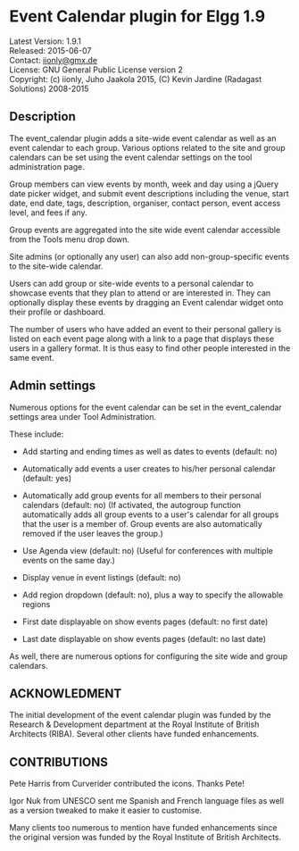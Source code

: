 Event Calendar plugin for Elgg 1.9
==================================

Latest Version: 1.9.1  
Released: 2015-06-07  
Contact: iionly@gmx.de  
License: GNU General Public License version 2  
Copyright: (c) iionly, Juho Jaakola 2015, (C) Kevin Jardine (Radagast Solutions) 2008-2015


Description
-----------

The event_calendar plugin adds a site-wide event calendar as well as an event calendar to each group. Various options related to the site and group calendars can be set using the event calendar settings on the tool administration page.

Group members can view events by month, week and day using a jQuery date picker widget, and submit event descriptions including the venue, start date, end date, tags, description, organiser, contact person, event access level, and fees if any.

Group events are aggregated into the site wide event calendar accessible from the Tools menu drop down.

Site admins (or optionally any user) can also add non-group-specific events to the site-wide calendar.

Users can add group or site-wide events to a personal calendar to showcase events that they plan to attend or are interested in. They can optionally display these events by dragging an Event calendar widget onto their profile or dashboard.

The number of users who have added an event to their personal gallery is listed on each event page along with a link to a page that displays these users in a gallery format. It is thus easy to find other people interested in the same event.


Admin settings
--------------

Numerous options for the event calendar can be set in the event_calendar settings area under Tool Administration.

These include:

* Add starting and ending times as well as dates to events (default: no)

* Automatically add events a user creates to his/her personal calendar (default: yes)

* Automatically add group events for all members to their personal calendars (default: no) (If activated, the autogroup function automatically adds all group events to a user's calendar for all groups that the user is a member of. Group events are also automatically removed if the user leaves the group.)

* Use Agenda view (default: no) (Useful for conferences with multiple events on the same day.)

* Display venue in event listings (default: no)

* Add region dropdown (default: no), plus a way to specify the allowable regions

* First date displayable on show events pages (default: no first date)

* Last date displayable on show events pages (default: no last date)

As well, there are numerous options for configuring the site wide and group calendars.


ACKNOWLEDMENT
-------------

The initial development of the event calendar plugin was funded by the Research & Development department at the Royal Institute of British Architects (RIBA). Several other clients have funded enhancements.


CONTRIBUTIONS
-------------

Pete Harris from Curverider contributed the icons. Thanks Pete!

Igor Nuk from UNESCO sent me Spanish and French language files as well as a version tweaked to make it easier to customise.

Many clients too numerous to mention have funded enhancements since the original version was funded by the Royal Institute of British Architects.
